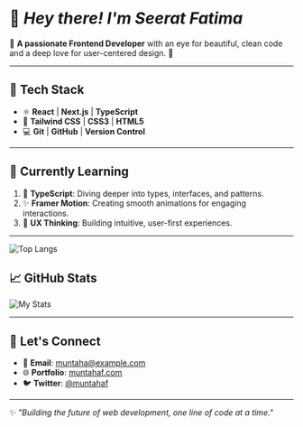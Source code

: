 

# 👋 *Hey there! I'm Seerat Fatima*  

🌸 **A passionate Frontend Developer** with an eye for beautiful, clean code and a deep love for user-centered design. 🚀

---

## 🔧 **Tech Stack**

- ⚛️ **React** | **Next.js** | **TypeScript**
- 🎨 **Tailwind CSS** | **CSS3** | **HTML5**
- 💻 **Git** | **GitHub** | **Version Control**

---

## 🌱 **Currently Learning**

1. 📘 **TypeScript**: Diving deeper into types, interfaces, and patterns.
2. ✨ **Framer Motion**: Creating smooth animations for engaging interactions.
3. 🎯 **UX Thinking**: Building intuitive, user-first experiences.

---

![Top Langs](https://github-readme-stats.vercel.app/api/top-langs/?username=muntaha-fatima&layout=compact&theme=radical)

## 📈 **GitHub Stats**

![My Stats](https://github-readme-stats.vercel.app/api?username=muntaha-fatima&show_icons=true&theme=radical)

---

## 🔗 **Let's Connect**

- 📧 **Email**: [muntaha@example.com](mailto:muntaha@example.com)  
- 🌐 **Portfolio**: [muntahaf.com](https://www.muntahaf.com)  
- 🐦 **Twitter**: [@muntahaf](https://twitter.com/muntahaf)

---

✨ *"Building the future of web development, one line of code at a time."*
